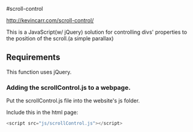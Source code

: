 #scroll-control

<http://kevincarr.com/scroll-control/>

This is a JavaScript(w/ jQuery) solution for controlling divs' properties to the position of the scroll.(a simple parallax)

## Requirements

This function uses jQuery.

### Adding the scrollControl.js to a webpage.

Put the scrollControl.js file into the website's js folder.

Include this in the html page:

```javascript
<script src="js/scrollControl.js"></script>
```
